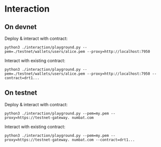 # Interaction

## On devnet

Deploy & interact with contract:

```
python3 ./interaction/playground.py --pem=./testnet/wallets/users/alice.pem --proxy=http://localhost:7950
```

Interact with existing contract:

```
python3 ./interaction/playground.py --pem=./testnet/wallets/users/alice.pem --proxy=http://localhost:7950 --contract=drt1...
```

## On testnet

Deploy & interact with contract:

```
python3 ./interaction/playground.py --pem=my.pem --proxy=https://testnet-gateway. numbat.com
```

Interact with existing contract:

```
python3 ./interaction/playground.py --pem=my.pem --proxy=https://testnet-gateway. numbat.com --contract=drt1...
```
